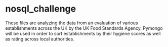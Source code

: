 # nosql_challenge
These files are analyzing the data from an evaluation of various establishments across the UK by the UK Food Standards Agency. Pymongo will be used in order to sort establishments by their hygiene scores as well as rating across local authorities.
